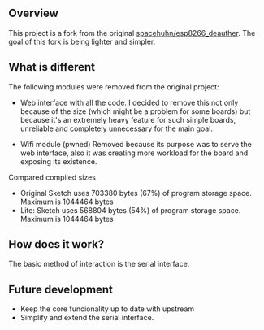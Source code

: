 ## Overview

This project is a fork from the original [spacehuhn/esp8266_deauther](https://github.com/spacehuhn/esp8266_deauther). The goal of this fork is being lighter and simpler. 

## What is different

The following modules were removed from the original project:

- Web interface with all the code.
I decided to remove this not only because of the size (which might be a problem for some boards) but because it's an extremely heavy feature for such simple boards, unreliable and completely unnecessary for the main goal.

- Wifi module (pwned)
Removed because its purpose was to serve the web interface, also it was creating more workload for the board and exposing its existence.

Compared compiled sizes

- Original  Sketch uses 703380 bytes (67%) of program storage space. Maximum is 1044464 bytes
- Lite:     Sketch uses 568804 bytes (54%) of program storage space. Maximum is 1044464 bytes

## How does it work?

The basic method of interaction is the serial interface.

## Future development

- Keep the core funcionality up to date with upstream
- Simplify and extend the serial interface.
